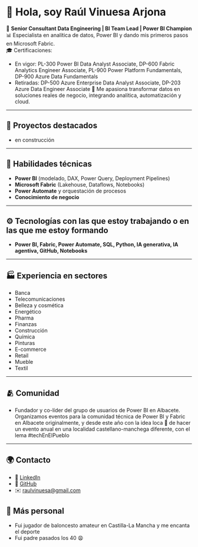 # 👋 Hola, soy Raúl Vinuesa Arjona

💼 **Senior Consultant Data Engineering | BI Team Lead | Power BI Champion**  
📊 Especialista en analítica de datos, Power BI y dando mis primeros pasos en Microsoft Fabric.  
🎓 Certificaciones:
- En vigor: PL-300 Power BI Data Analyst Associate, DP-600 Fabric Analytics Engineer Associate, PL-900 Power Platform Fundamentals, DP-900 Azure Data Fundamentals
- Retiradas: DP-500 Azure Enterprise Data Analyst Associate, DP-203 Azure Data Engineer Associate
💖 Me apasiona transformar datos en soluciones reales de negocio, integrando analítica, automatización y cloud.

---

## 🚀 Proyectos destacados

- en construcción

---

## 🧠 Habilidades técnicas
- **Power BI** (modelado, DAX, Power Query, Deployment Pipelines)
- **Microsoft Fabric** (Lakehouse, Dataflows, Notebooks)
- **Power Automate** y orquestación de procesos
- **Conocimiento de negocio**
---
## ⚙️ Tecnologías con las que estoy trabajando o en las que me estoy formando
- **Power BI, Fabric, Power Automate, SQL, Python, IA generativa, IA agentiva, GitHub, Notebooks**
---

## 🏭 Experiencia en sectores
- Banca
- Telecomunicaciones
- Belleza y cosmética
- Energético
- Pharma
- Finanzas
- Construcción
- Química
- Pinturas
- E-commerce
- Retail
- Mueble
- Textil

---

## 🫂 Comunidad
- Fundador y co-líder del grupo de usuarios de Power BI en Albacete. Organizamos eventos para la comunidad técnica de Power BI y Fabric en Albacete originalmente, y desde este año con la idea loca 🤯 de hacer un evento anual en una localidad castellano-manchega diferente, con el lema #techEnElPueblo

---
## 🌍 Contacto
- 💼 [LinkedIn](https://www.linkedin.com/in/raulvinuesaarjona/)
- 🧰 [GitHub](https://github.com/Raul-Vinuesa-Arjona)
- ✉️ raulvinuesa@gmail.com

## 🏀 Más personal
- Fui jugador de baloncesto amateur en Castilla-La Mancha y me encanta el deporte
- Fui padre pasados los 40 😩

